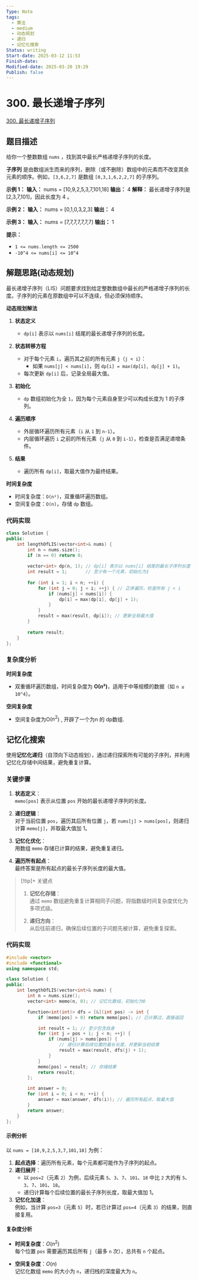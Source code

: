```yaml
---
Type: Note
tags:
  - 算法
  - medium
  - 动态规划
  - 递归
  - 记忆化搜索
Status: writing
Start-date: 2025-03-12 11:53
Finish-date: 
Modified-date: 2025-03-20 19:29
Publish: false
---
```



# 300. 最长递增子序列
[300. 最长递增子序列](https://leetcode.cn/problems/longest-increasing-subsequence/)

## 题目描述
给你一个整数数组 `nums` ，找到其中最长严格递增子序列的长度。

**子序列** 是由数组派生而来的序列，删除（或不删除）数组中的元素而不改变其余元素的顺序。例如，`[3,6,2,7]` 是数组 `[0,3,1,6,2,2,7]` 的子序列。


**示例 1：**
**输入：** nums = [10,9,2,5,3,7,101,18]
**输出：** 4
**解释：** 最长递增子序列是 [2,3,7,101]，因此长度为 4 。

**示例 2：**
**输入：** nums = [0,1,0,3,2,3]
**输出：** 4

**示例 3：**
**输入：** nums = [7,7,7,7,7,7,7]
**输出：** 1

**提示：**
- `1 <= nums.length <= 2500`
- `-10^4 <= nums[i] <= 10^4`

## 解题思路(动态规划)

最长递增子序列（LIS）问题要求找到给定整数数组中最长的严格递增子序列的长度。子序列的元素在原数组中可以不连续，但必须保持顺序。

**动态规划解法**  
1. **状态定义**  
   - `dp[i]` 表示以 `nums[i]` 结尾的最长递增子序列的长度。
   
2. **状态转移方程**  
   - 对于每个元素 `i`，遍历其之前的所有元素 `j`（`j < i`）：
     - 如果 `nums[j] < nums[i]`，则 `dp[i] = max(dp[i], dp[j] + 1)`。
   - 每次更新 `dp[i]` 后，记录全局最大值。

3. **初始化**  
   - `dp` 数组初始化为全 `1`，因为每个元素自身至少可以构成长度为 1 的子序列。

4. **遍历顺序**  
   - 外层循环遍历所有元素（`i` 从 `1` 到 `n-1`）。
   - 内层循环遍历 `i` 之前的所有元素（`j` 从 `0` 到 `i-1`），检查是否满足递增条件。

5. **结果**  
   - 遍历所有 `dp[i]`，取最大值作为最终结果。

**时间复杂度**  
- 时间复杂度：`O(n²)`，双重循环遍历数组。
- 空间复杂度：`O(n)`，存储 `dp` 数组。


### 代码实现

```cpp
class Solution {
public:
    int lengthOfLIS(vector<int>& nums) {
        int n = nums.size();
        if (n == 0) return 0;
        
        vector<int> dp(n, 1); // dp[i] 表示以 nums[i] 结尾的最长子序列长度
        int result = 1;       // 至少有一个元素，初始化为1
        
        for (int i = 1; i < n; ++i) {
            for (int j = 0; j < i; ++j) { // 正序遍历，检查所有 j < i
                if (nums[j] < nums[i]) {
                    dp[i] = max(dp[i], dp[j] + 1);
                }
            }
            result = max(result, dp[i]); // 更新全局最大值
        }
        
        return result;
    }
};
```

### 复杂度分析
**时间复杂度**
- 双重循环遍历数组，时间复杂度为 **O($n²$)**，适用于中等规模的数据（如 `n ≤ 10^4`）。

**空间复杂度**
 -  空间复杂度为O($n^2$) , 开辟了一个为n 的 dp数组.


## 记忆化搜索

使用**记忆化递归**（自顶向下动态规划），通过递归探索所有可能的子序列，并利用记忆化存储中间结果，避免重复计算。

### 关键步骤
1. **状态定义**：  
   `memo[pos]` 表示从位置 `pos` 开始的最长递增子序列的长度。

2. **递归逻辑**：  
   对于当前位置 `pos`，遍历其后所有位置 `j`，若 `nums[j] > nums[pos]`，则递归计算 `memo[j]`，并取最大值加 1。

3. **记忆化优化**：  
   用数组 `memo` 存储已计算的结果，避免重复递归。

4. **遍历所有起点**：  
   最终答案是所有起点的最长子序列长度的最大值。


> [!tip]+ 关键点
> 1. **记忆化存储**：  
>    通过 `memo` 数组避免重复计算相同子问题，将指数级时间复杂度优化为多项式级。
> 
> 2. **递归方向**：  
>    从后往前递归，确保后续位置的子问题先被计算，避免重复探索。
> 

### 代码实现
```cpp
#include <vector>
#include <functional>
using namespace std;

class Solution {
public:
    int lengthOfLIS(vector<int>& nums) {
        int n = nums.size();
        vector<int> memo(n, 0); // 记忆化数组，初始化为0

        function<int(int)> dfs = [&](int pos) -> int {
            if (memo[pos] > 0) return memo[pos]; // 已计算过，直接返回

            int result = 1; // 至少包含自身
            for (int j = pos + 1; j < n; ++j) {
                if (nums[j] > nums[pos]) {
                    // 递归计算后续位置的最长长度，并更新当前结果
                    result = max(result, dfs(j) + 1);
                }
            }
            memo[pos] = result; // 存储结果
            return result;
        };

        int answer = 0;
        for (int i = 0; i < n; ++i) {
            answer = max(answer, dfs(i)); // 遍历所有起点，取最大值
        }
        return answer;
    }
};
```


#### 示例分析
以 `nums = [10,9,2,5,3,7,101,18]` 为例：
1. **起点选择**：遍历所有元素，每个元素都可能作为子序列的起点。
2. **递归展开**：  
   - 以 `pos=2`（元素 `2`）为例，后续元素 `5`、`3`、`7`、`101`、`18` 中比 `2` 大的有 `5`、`3`、`7`、`101`、`18`。
   - 递归计算每个后续位置的最长子序列长度，取最大值加 1。
3. **记忆化加速**：  
   例如，当计算 `pos=3`（元素 `5`）时，若已计算过 `pos=4`（元素 `3`）的结果，则直接复用。

#### 复杂度分析
- **时间复杂度**：$O(n^2)$  
  每个位置 `pos` 需要遍历其后所有 `j`（最多 `n` 次），总共有 `n` 个起点。

- **空间复杂度**：$O(n)$  
  记忆化数组 `memo` 的大小为 `n`，递归栈的深度最大为 `n`。






